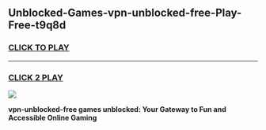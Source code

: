 
## Unblocked-Games-vpn-unblocked-free-Play-Free-t9q8d
<h3>
<a href="https://premium76.site?title=vpn-unblocked-free&ref=18A1">CLICK TO PLAY</a></h3>
<hr>

<h3>
<a href="https://premium76.site?title=vpn-unblocked-free&ref=18A1">CLICK 2 PLAY</a>
  
</h3>

<a href="https://premium76.site?title=vpn-unblocked-free&ref=18A1"><img src="https://clearcache.store/games.png"></a>


**vpn-unblocked-free games unblocked: Your Gateway to Fun and Accessible Online Gaming**
